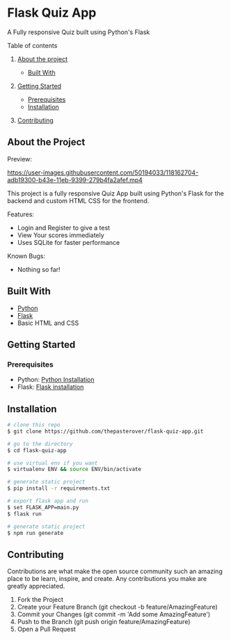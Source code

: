 # Flask Quiz App

A Fully responsive Quiz built using Python's Flask

Table of contents
1. [About the project](#about-the-project)
    - [Built With](#built-with)
2. [Getting Started](#getting-started)
    - [Prerequisites](#prerequisites)
    - [Installation](#installation)

3. [Contributing](#contributing)


## About the Project

Preview:


https://user-images.githubusercontent.com/50194033/118162704-adb19300-b43e-11eb-9399-279b4fa2afef.mp4


This project is a fully responsive Quiz App built using Python's Flask for the backend and custom HTML CSS for the frontend.

Features:
- Login and Register to give a test
- View Your scores immediately
- Uses SQLite for faster performance

Known Bugs:
- Nothing so far!



## Built With
- [Python](https://www.python.org/)
- [Flask](https://flask.palletsprojects.com/en/2.0.x/)
- Basic HTML and CSS

## Getting Started

### Prerequisites

- Python: [Python Installation](https://www.python.org/downloads/)
- Flask: [Flask installation](https://flask.palletsprojects.com/en/2.0.x/installation/)

## Installation


```bash
# clone this repo
$ git clone https://github.com/thepasterover/flask-quiz-app.git

# go to the directory
$ cd flask-quiz-app

# use virtual env if you want
$ virtualenv ENV && source ENV/bin/activate

# generate static project
$ pip install -r requirements.txt

# export flask app and run
$ set FLASK_APP=main.py
$ flask run

# generate static project
$ npm run generate
```


## Contributing

Contributions are what make the open source community such an amazing place to be learn, inspire, and create. Any contributions you make are greatly appreciated.

1. Fork the Project
2. Create your Feature Branch (git checkout -b feature/AmazingFeature)
3. Commit your Changes (git commit -m 'Add some AmazingFeature')
4. Push to the Branch (git push origin feature/AmazingFeature)
5. Open a Pull Request



